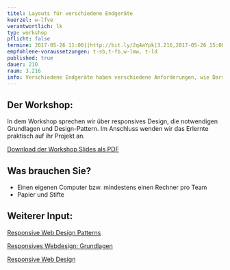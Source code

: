 ```yaml
---
titel: Layouts für verschiedene Endgeräte
kuerzel: w-lfve
verantwortlich: lk
typ: workshop
pflicht: false
termine: 2017-05-26 11:00||http://bit.ly/2q4aYpk|3.216,2017-05-26 15:00||http://bit.ly/2qFGFae,2017-06-02 11:00|3.216|http://bit.ly/2ruqZtZ,2017-06-02 15:00|3.216|http://bit.ly/2r1j7yh
empfohlene-voraussetzungen: t-sb,t-fb,w-lmw, t-ld
published: true
dauer: 210
raum: 3.216
info: Verschiedene Endgeräte haben verschiedene Anforderungen, wie Darstellungsfläche und Interaktionsmöglichkeiten. Wie entwickle ich dafür Layoutkonzepte?
---
```


## Der Workshop:
In dem Workshop sprechen wir über responsives Design, die notwendigen Grundlagen und Design-Pattern.
Im Anschluss wenden wir das Erlernte praktisch auf ihr Projekt an.

<p><a href="https://th-koeln.github.io/mi-bachelor-gdvk/download/workshop-layouts-fuer-verschiedene-endgeraete/layouts_fuer_verschiedene_endgeraete.pdf">Download der Workshop Slides als PDF</a></p>

## Was brauchen Sie?
- Einen eigenen Computer bzw. mindestens einen Rechner pro Team
- Papier und Stifte

## Weiterer Input:

<p><a href="https://developers.google.com/web/fundamentals/design-and-ui/responsive/patterns">Responsive Web Design Patterns</a></p>

<p><a href="https://developers.google.com/web/fundamentals/design-and-ui/responsive/">Responsives Webdesign: Grundlagen</a></p>

<p><a href="https://responsivedesign.is/">Responsive Web Design</a></p>

